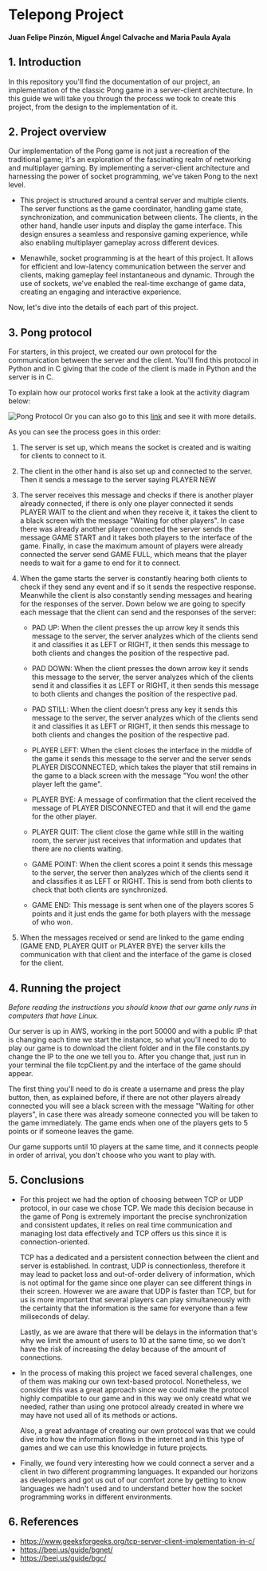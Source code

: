 # Telepong Project
#### Juan Felipe Pinzón, Miguel Ángel Calvache and Maria Paula Ayala

## 1. Introduction
In this repository you'll find the documentation of our project, an implementation of the classic Pong game in a server-client architecture. In this guide we will take you through the process we took to create this project, from the design to the implementation of it. 

## 2. Project overview
Our implementation of the Pong game is not just a recreation of the traditional game; it's an exploration of the fascinating realm of networking and multiplayer gaming. By implementing a server-client architecture and harnessing the power of socket programming, we've taken Pong to the next level.

- This project is structured around a central server and multiple clients. The server functions as the game coordinator, handling game state, synchronization, and communication between clients. The clients, in the other hand, handle user inputs and display the game interface. This design ensures a seamless and responsive gaming experience, while also enabling multiplayer gameplay across different devices.

- Menawhile, socket programming is at the heart of this project. It allows for efficient and low-latency communication between the server and clients, making gameplay feel instantaneous and dynamic. Through the use of sockets, we've enabled the real-time exchange of game data, creating an engaging and interactive experience.

Now, let's dive into the details of each part of this project. 

## 3. Pong protocol
For starters, in this project, we created our own protocol for the communication between the server and the client. You'll find this protocol in Python and in C giving that the code of the client is made in Python and the server is in C. 

To explain how our protocol works first take a look at the activity diagram below: 

![Pong Protocol](https://github.com/juanfepi27/telepong/assets/85038378/c90e0429-1364-4058-8b7c-b968a9f3283e)
Or you can also go to this [link](https://drive.google.com/file/d/1Af47fn7xyPEkDO0muV7jz2pVc5oP14fP/view?usp=sharing) and see it with more details.

As you can see the process goes in this order:

1. The server is set up, which means the socket is created and is waiting for clients to connect to it.

2. The client in the other hand is also set up and connected to the server. Then it sends a message to the server saying PLAYER NEW <username>

3. The server receives this message and checks if there is another player already connected, if there is only one player connected it sends PLAYER WAIT to the client and when they receive it, it takes the client to a black screen with the message "Waiting for other players". In case there was already another player connected the server sends the message GAME START <username1> <username2> and it takes both players to the interface of the game. Finally, in case the maximum amount of players were already connected the server send GAME FULL, which means that the player needs to wait for a game to end for it to connect.

4. When the game starts the server is constantly hearing both clients to check if they send any event and if so it sends the respective response. Meanwhile the client is also constantly sending messages and hearing for the responses of the server. Down below we are going to specify each message that the client can send and the responses of the server:

    - PAD UP: When the client presses the up arrow key it sends this message to the server, the server analyzes which of the clients send it and classifies it as LEFT or RIGHT, it then sends this message to both clients and changes the position of the respective pad.

    - PAD DOWN: When the client presses the down arrow key it sends this message to the server, the server analyzes which of the clients send it and classifies it as LEFT or RIGHT, it then sends this message to both clients and changes the position of the respective pad.

    - PAD STILL: When the client doesn't press any key it sends this message to the server, the server analyzes which of the clients send it and classifies it as LEFT or RIGHT, it then sends this message to both clients and changes the position of the respective pad.

    - PLAYER LEFT: When the client closes the interface in the middle of the game it sends this message to the server and the server sends PLAYER DISCONNECTED, which takes the player that still remains in the game to a black screen with the message "You won! the other player left the game".

    - PLAYER BYE:  A message of confirmation that the client received the message of PLAYER DISCONNECTED and that it will end the game for the other player.

    - PLAYER QUIT: The client close the game while still in the waiting room, the server just receives that information and updates that there are no clients waiting.

    - GAME POINT: When the client scores a point it sends this message to the server, the server then analyzes which of the clients send it and classifies it as LEFT or RIGHT. This is send from both clients to check that both clients are synchronized. 

    - GAME END: This message is sent when one of the players scores 5 points and it just ends the game for both players with the message of who won.

5. When the messages received or send are linked to the game ending (GAME END, PLAYER QUIT or PLAYER BYE) the server kills the communication with that client and the interface of the game is closed for the client. 

## 4. Running the project
*Before reading the instructions you should know that our game only runs in computers that have Linux.*

Our server is up in AWS, working in the port 50000 and with a public IP that is changing each time we start the instance, so what you'll need to do to play our game is to download the client folder and in the file constants.py change the IP to the one we tell you to. After you change that, just run in your terminal the file tcpClient.py and the interface of the game should appear.

The first thing you'll need to do is create a username and press the play button, then, as explained before, if there are not other players already connected you will see a black screen with the message "Waiting for other players", in case there was already someone connected you will be taken to the game immediately. The game ends when one of the players gets to 5 points or if someone leaves the game. 

Our game supports until 10 players at the same time, and it connects people in order of arrival, you don't choose who you want to play with. 

## 5. Conclusions
- For this project we had the option of choosing between TCP or UDP protocol, in our case we chose TCP. We made this decision because in the game of Pong is extremely important the precise synchronization and consistent updates, it relies on real time communication and managing lost data effectively and TCP offers us this since it is connection-oriented.

    TCP has a dedicated and a persistent connection between the client and server is established. In contrast, UDP is connectionless, therefore it may lead to packet loss and out-of-order delivery of information, which is not optimal for the game since one player can see different things in their screen. However we are aware that UDP is faster than TCP, but for us is more important that several players can play simultaneously with the certainty that the information is the same for everyone than a few miliseconds of delay. 

    Lastly, as we are aware that there will be delays in the information that's why we limit the amount of users to 10 at the same time, so we don't have the risk of increasing the delay because of the amount of connections. 

- In the process of making this project we faced several challenges, one of them was making our own text-based protocol. Nonetheless, we consider this was a great approach since we could make the protocol highly compatible to our game and in this way we only creatd what we needed, rather than using one protocol already created in where we may have not used all of its methods or actions.

    Also, a great advantage of creating our own protocol was that we could dive into how the information flows in the internet and in this type of games and we can use this knowledge in future projects. 

- Finally, we found very interesting how we could connect a server and a client in two different programming languages. It expanded our horizons as developers and got us out of our comfort zone by getting to know languages we hadn't used and to understand better how the socket programming works in different environments. 

## 6. References
- https://www.geeksforgeeks.org/tcp-server-client-implementation-in-c/
- https://beej.us/guide/bgnet/
- https://beej.us/guide/bgc/
